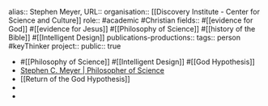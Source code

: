 alias:: Stephen Meyer, 
URL::
organisation:: [[Discovery Institute - Center for Science and Culture]] 
role:: #academic #Christian 
fields:: #[[evidence for God]] #[[evidence for Jesus]] #[[Philosophy of Science]] #[[history of the Bible]] #[[Intelligent Design]]
publications-productions:: 
tags:: person #keyThinker 
project::
public:: true

- #[[Philosophy of Science]] #[[Intelligent Design]] #[[God Hypothesis]]
- [Stephen C. Meyer | Philosopher of Science](https://stephencmeyer.org/)
- [[Return of the God Hypothesis]]
-
-